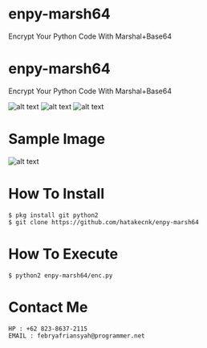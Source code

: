 # enpy-marsh64
Encrypt Your Python Code With Marshal+Base64

# enpy-marsh64
Encrypt Your Python Code With Marshal+Base64

![alt text](https://img.shields.io/badge/Coded-xNot_Found-blue.svg)
![alt text](https://img.shields.io/badge/Size-35.00KB-yellow.svg)
![alt text](https://img.shields.io/badge/Python-2.7-green.svg)
# Sample Image
![alt text](https://raw.githubusercontent.com/hatakecnk/hatakecnk.github.io/master/IMG_20190609_075605.jpg)

# How To Install
```
$ pkg install git python2
$ git clone https://github.com/hatakecnk/enpy-marsh64
```

# How To Execute
```
$ python2 enpy-marsh64/enc.py
```

# Contact Me
```
HP : +62 823-8637-2115
EMAIL : febryafriansyah@programmer.net
```
